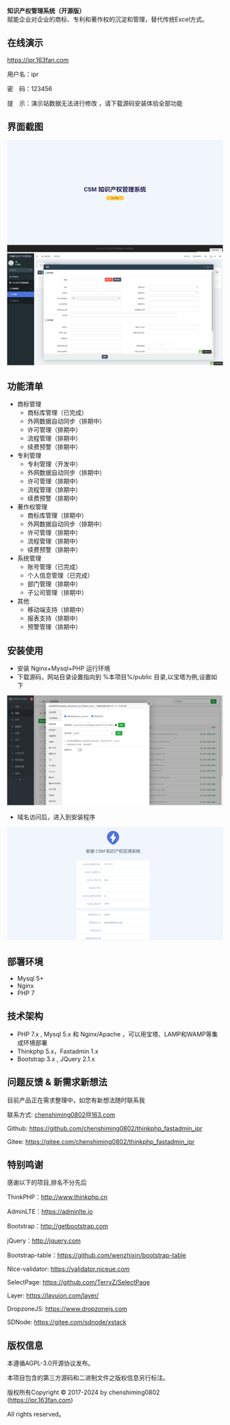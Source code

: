 <b>知识产权管理系统（开源版）</b><BR>
赋能企业对企业的商标、专利和著作权的沉淀和管理，替代传统Excel方式。

## 在线演示

https://ipr.163fan.com

用户名：ipr

密　码：123456

提　示：演示站数据无法进行修改 ，请下载源码安装体验全部功能

## 界面截图
![页面一](docs/images/software/pc_index_home.png)
![页面二](docs/images/software/pc_cosole_home.jpg)


## 功能清单
* 商标管理
    * 商标库管理（已完成）
    * 外网数据自动同步（排期中）
    * 许可管理（排期中）
    * 流程管理（排期中）
    * 续费预警（排期中）
* 专利管理
    * 专利管理（开发中）
    * 外网数据自动同步（排期中）
    * 许可管理（排期中）
    * 流程管理（排期中）
    * 续费预警（排期中）
* 著作权管理
    * 商标库管理（排期中）
    * 外网数据自动同步（排期中）
    * 许可管理（排期中）
    * 流程管理（排期中）
    * 续费预警（排期中）
* 系统管理
    * 账号管理（已完成）
    * 个人信息管理（已完成）
    * 部门管理（排期中）
    * 子公司管理（排期中）
* 其他
    * 移动端支持（排期中）
    * 报表支持（排期中）
    * 预警管理（排期中）

## 安装使用

* 安装 Nginx+Mysql+PHP 运行环境
* 下载源码，网站目录设置指向到 %本项目%/public 目录,以宝塔为例,设置如下

![宝塔设置路径](docs/images/install/baota_install_config_path.png)
* 域名访问后，进入到安装程序

![安装程序](docs/images/install/website_install_page.png)


## 部署环境
* Mysql 5+
* Nginx
* PHP 7


## 技术架构
* PHP 7.x , Mysql 5.x 和 Nginx/Apache ，可以用宝塔、LAMP和WAMP等集成环境部署
* Thinkphp 5.x，Fastadmin 1.x
* Bootstrap 3.x , JQuery 2.1.x


## 问题反馈 & 新需求新想法

目前产品正在需求整理中，如您有新想法随时联系我

联系方式: chenshiming0802@163.com

Github: https://github.com/chenshiming0802/thinkphp_fastadmin_ipr

Gitee: https://gitee.com/chenshiming0802/thinkphp_fastadmin_ipr

## 特别鸣谢

感谢以下的项目,排名不分先后

ThinkPHP：http://www.thinkphp.cn

AdminLTE：https://adminlte.io

Bootstrap：http://getbootstrap.com

jQuery：http://jquery.com

Bootstrap-table：https://github.com/wenzhixin/bootstrap-table

Nice-validator: https://validator.niceue.com

SelectPage: https://github.com/TerryZ/SelectPage

Layer: https://layuion.com/layer/

DropzoneJS: https://www.dropzonejs.com

SDNode: https://gitee.com/sdnode/xstack


## 版权信息

本遵循AGPL-3.0开源协议发布。

本项目包含的第三方源码和二进制文件之版权信息另行标注。

版权所有Copyright © 2017-2024 by chenshiming0802 (https://ipr.163fan.com)

All rights reserved。
